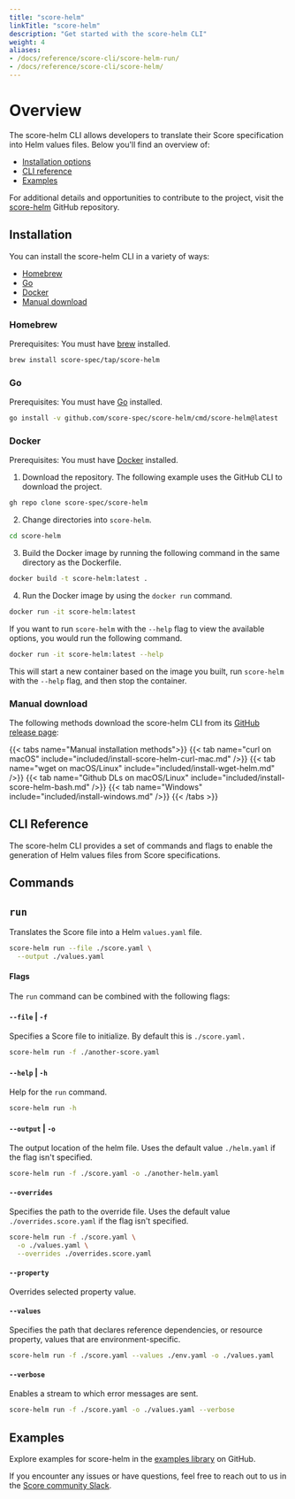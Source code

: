 ```yaml
---
title: "score-helm"
linkTitle: "score-helm"
description: "Get started with the score-helm CLI"
weight: 4
aliases:
- /docs/reference/score-cli/score-helm-run/
- /docs/reference/score-cli/score-helm/
---
```


# Overview

The score-helm CLI allows developers to translate their Score specification into Helm values files. Below you'll find an overview of:

- [Installation options](#installation)
- [CLI reference](#cli-reference)
- [Examples](#examples)

For additional details and opportunities to contribute to the project, visit the [score-helm](https://github.com/score-spec/score-helm) GitHub repository.

## Installation

You can install the score-helm CLI in a variety of ways:

- [Homebrew](#homebrew)
- [Go](#go)
- [Docker](#docker)
- [Manual download](#manual-download)

### Homebrew

Prerequisites: You must have [brew](https://brew.sh) installed.

```bash
brew install score-spec/tap/score-helm
```

### Go

Prerequisites: You must have [Go](https://go.dev/dl/) installed.

```bash
go install -v github.com/score-spec/score-helm/cmd/score-helm@latest
```

### Docker

Prerequisites: You must have [Docker](https://docs.docker.com/get-docker/) installed.

1. Download the repository.
   The following example uses the GitHub CLI to download the project.

```bash
gh repo clone score-spec/score-helm
```

2. Change directories into `score-helm`.

```bash
cd score-helm
```

3. Build the Docker image by running the following command in the same directory as the Dockerfile.

```bash
docker build -t score-helm:latest .
```

4. Run the Docker image by using the `docker run` command.

```bash
docker run -it score-helm:latest
```

If you want to run `score-helm` with the `--help` flag to view the available options, you would run the following command.

```bash
docker run -it score-helm:latest --help
```

This will start a new container based on the image you built, run `score-helm` with the `--help` flag, and then stop the container.

### Manual download

The following methods download the score-helm CLI from its [GitHub release page](https://github.com/score-spec/score-helm/releases):

{{< tabs name="Manual installation methods">}}
{{< tab name="curl on macOS" include="included/install-score-helm-curl-mac.md" />}}
{{< tab name="wget on macOS/Linux" include="included/install-wget-helm.md" />}}
{{< tab name="Github DLs on macOS/Linux" include="included/install-score-helm-bash.md" />}}
{{< tab name="Windows" include="included/install-windows.md" />}}
{{< /tabs >}}

## CLI Reference

The score-helm CLI provides a set of commands and flags to enable the generation of Helm values files from Score specifications.

## Commands

## `run`

Translates the Score file into a Helm `values.yaml` file.

```bash
score-helm run --file ./score.yaml \
  --output ./values.yaml
```

#### Flags

The `run` command can be combined with the following flags:

#### `--file` | `-f`

Specifies a Score file to initialize. By default this is `./score.yaml.`

```bash
score-helm run -f ./another-score.yaml
```

#### `--help` | `-h`

Help for the `run` command.

```bash
score-helm run -h
```

#### `--output` | `-o`

The output location of the helm file. Uses the default value `./helm.yaml` if the flag isn't specified.

```bash
score-helm run -f ./score.yaml -o ./another-helm.yaml
```

#### `--overrides`

Specifies the path to the override file. Uses the default value `./overrides.score.yaml` if the flag isn't specified.

```bash
score-helm run -f ./score.yaml \
  -o ./values.yaml \
  --overrides ./overrides.score.yaml
```

#### `--property`

Overrides selected property value.

#### `--values`

Specifies the path that declares reference dependencies, or resource property, values that are environment-specific.

```bash
score-helm run -f ./score.yaml --values ./env.yaml -o ./values.yaml
```

#### `--verbose`

Enables a stream to which error messages are sent.

```bash
score-helm run -f ./score.yaml -o ./values.yaml --verbose
```

## Examples

Explore examples for score-helm in the [examples library](https://github.com/score-spec/score-helm/tree/main/examples) on GitHub.

If you encounter any issues or have questions, feel free to reach out to us in the [Score community Slack](https://join.slack.com/t/scorecommunity/shared_invite/zt-2a0x563j7-i1vZOK2Yg2o4TwCM1irIuA).
